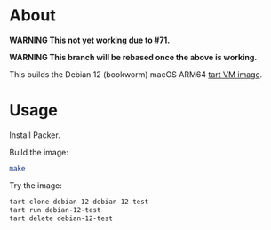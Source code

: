 # About

**WARNING This not yet working due to [#71](https://github.com/cirruslabs/packer-plugin-tart/issues/71).**

**WARNING This branch will be rebased once the above is working.**

This builds the Debian 12 (bookworm) macOS ARM64 [tart VM image](https://github.com/cirruslabs/tart).

# Usage

Install Packer.

Build the image:

```bash
make
```

Try the image:

```bash
tart clone debian-12 debian-12-test
tart run debian-12-test
tart delete debian-12-test
```
